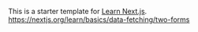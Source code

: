 This is a starter template for [Learn Next.js](https://nextjs.org/learn).
https://nextjs.org/learn/basics/data-fetching/two-forms